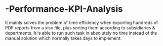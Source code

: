 # -Performance-KPI-Analysis
It mainly solves the problem of time efficiency when exporting hundreds of PDF reports from a xlsx file, plus sorting them according to subsidiaries &amp; departments. It is able to run such task in absolutely no time instead of the manual solution which normally takes days to implement.
